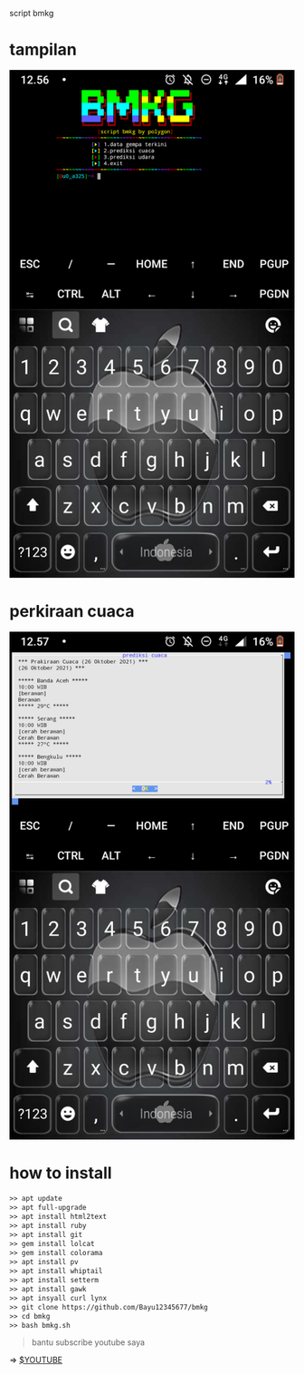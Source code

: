 script bmkg


# tampilan
![polygon](https://github.com/Bayu12345677/bmkg/blob/main/Screenshot_20211026-125643.png)

# perkiraan cuaca
![polygon](https://github.com/Bayu12345677/bmkg/blob/main/Screenshot_20211026-125701.png)

# how to install

```f#
>> apt update
>> apt full-upgrade
>> apt install html2text
>> apt install ruby
>> apt install git
>> gem install lolcat
>> gem install colorama
>> apt install pv
>> apt install whiptail
>> apt install setterm
>> apt install gawk
>> apt insyall curl lynx
>> git clone https://github.com/Bayu12345677/bmkg
>> cd bmkg
>> bash bmkg.sh
```

> bantu subscribe youtube saya

=> [$YOUTUBE](https://youtube.com/channel/UCtu-GcxKL8kJBXpR1wfMgWg)
